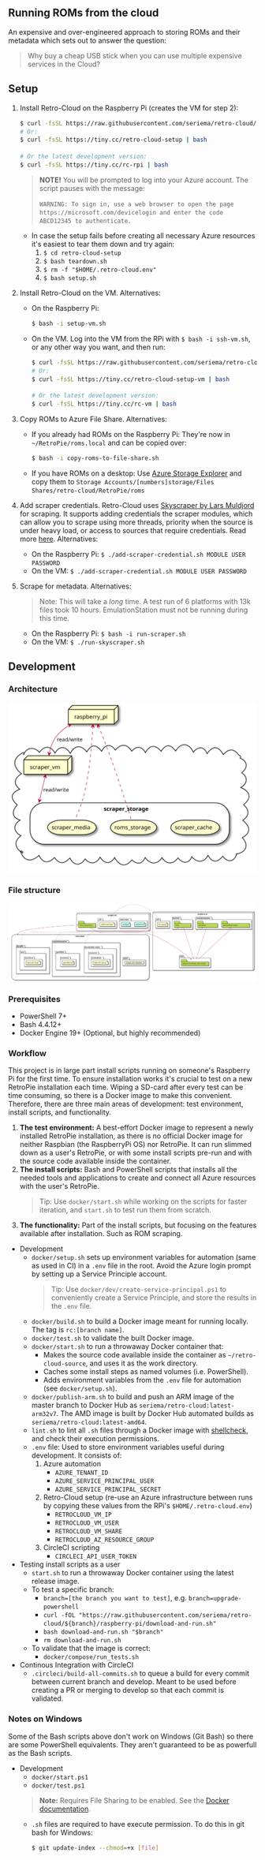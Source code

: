 Running ROMs from the cloud
---

An expensive and over-engineered approach to storing ROMs and their metadata which sets out to answer the question:
> Why buy a cheap USB stick when you can use multiple expensive services in the Cloud?

## Setup

1. Install Retro-Cloud on the Raspberry Pi (creates the VM for step 2):

    ```bash
    $ curl -fsSL https://raw.githubusercontent.com/seriema/retro-cloud/master/raspberry-pi/download-and-run.sh | bash
    # Or:
    $ curl -fsSL https://tiny.cc/retro-cloud-setup | bash

    # Or the latest development version:
    $ curl -fsSL https://tiny.cc/rc-rpi | bash
    ```

    > **NOTE!** You will be prompted to log into your Azure account. The script pauses with the message:
    >
    > `WARNING: To sign in, use a web browser to open the page https://microsoft.com/devicelogin and enter the code ABCD12345 to authenticate.`

    * In case the setup fails before creating all necessary Azure resources it's easiest to tear them down and try again:
        1. `$ cd retro-cloud-setup`
        1. `$ bash teardown.sh`
        1. `$ rm -f "$HOME/.retro-cloud.env"`
        1. `$ bash setup.sh`

1. Install Retro-Cloud on the VM. Alternatives:
    * On the Raspberry Pi:

        ```bash
        $ bash -i setup-vm.sh
        ```

    * On the VM. Log into the VM from the RPi with `$ bash -i ssh-vm.sh`, or any other way you want, and then run:

        ```bash
        $ curl -fsSL https://raw.githubusercontent.com/seriema/retro-cloud/master/virtual-machine/setup.sh | bash
        # Or:
        $ curl -fsSL https://tiny.cc/retro-cloud-setup-vm | bash

        # Or the latest development version:
        $ curl -fsSL https://tiny.cc/rc-vm | bash
        ```

1. Copy ROMs to Azure File Share. Alternatives:
    * If you already had ROMs on the Raspberry Pi: They're now in `~/RetroPie/roms.local` and can be copied over:

        ```bash
        $ bash -i copy-roms-to-file-share.sh
        ```

    * If you have ROMs on a desktop: Use [Azure Storage Explorer](https://azure.microsoft.com/en-us/features/storage-explorer/) and copy them to `Storage Accounts/[numbers]storage/Files Shares/retro-cloud/RetroPie/roms`
1. Add scraper credentials. Retro-Cloud uses [Skyscraper by Lars Muldjord](https://github.com/muldjord/skyscraper) for scraping. It supports adding credentials the scraper modules, which can allow you to scrape using more threads, priority when the source is under heavy load, or access to sources that require credentials. Read more [here](https://github.com/muldjord/skyscraper/blob/master/docs/CONFIGINI.md#usercredscredentials-or-key). Alternatives:
    * On the Raspberry Pi: `$ ./add-scraper-credential.sh MODULE USER PASSWORD`
    * On the VM: `$ ./add-scraper-credential.sh MODULE USER PASSWORD`
1. Scrape for metadata. Alternatives:
    > Note: This will take a _long_ time. A test run of 6 platforms with 13k files took 10 hours. EmulationStation must not be running during this time.
    * On the Raspberry Pi: `$ bash -i run-scraper.sh`
    * On the VM: `$ ./run-skyscraper.sh`

## Development

### Architecture

![architecture-diagram](diagrams/architecture.svg)

### File structure

![filestructure-diagram](diagrams/filestructure.svg)


### Prerequisites

* PowerShell 7+
* Bash 4.4.12+
* Docker Engine 19+ (Optional, but highly recommended)

### Workflow

This project is in large part install scripts running on someone's Raspberry Pi for the first time. To ensure installation works it's crucial to test on a new RetroPie installation each time. Wiping a SD-card after every test can be time consuming, so there is a Docker image to make this convenient. Therefore, there are three main areas of development: test environment, install scripts, and functionality.

1. **The test environment:** A best-effort Docker image to represent a newly installed RetroPie installation, as there is no official Docker image for neither Raspbian (the RaspberryPi OS) nor RetroPie. It can run slimmed down as a user's RetroPie, or with some install scripts pre-run and with the source code available inside the container.
1. **The install scripts:** Bash and PowerShell scripts that installs all the needed tools and applications to create and connect all Azure resources with the user's RetroPie.
    > Tip: Use `docker/start.sh` while working on the scripts for faster iteration, and `start.sh` to test run them from scratch.
1. **The functionality:** Part of the install scripts, but focusing on the features available after installation. Such as ROM scraping.

* Development
    * `docker/setup.sh` sets up environment variables for automation (same as used in CI) in a `.env` file in the root. Avoid the Azure login prompt by setting up a Service Principle account.
        > Tip: Use `docker/dev/create-service-principal.ps1` to conveniently create a Service Principle, and store the results in the `.env` file.
    * `docker/build.sh` to build a Docker image meant for running locally. The tag is `rc:[branch name]`.
    * `docker/test.sh` to validate the built Docker image.
    * `docker/start.sh` to run a throwaway Docker container that:
        * Makes the source code available inside the container as `~/retro-cloud-source`, and uses it as the work directory.
        * Caches some install steps as named volumes (i.e. PowerShell).
        * Adds environment variables from the `.env` file for automation (see `docker/setup.sh`).
    * `docker/publish-arm.sh` to build and push an ARM image of the master branch to Docker Hub as `seriema/retro-cloud:latest-arm32v7`. The AMD image is built by Docker Hub automated builds as `seriema/retro-cloud:latest-amd64`.
    * `lint.sh` to lint all `.sh` files through a Docker image with [shellcheck](https://github.com/koalaman/shellcheck), and check their execution permissions.
    * `.env` file: Used to store environment variables useful during development. It consists of:
        1. Azure automation
            * `AZURE_TENANT_ID`
            * `AZURE_SERVICE_PRINCIPAL_USER`
            * `AZURE_SERVICE_PRINCIPAL_SECRET`
        1. Retro-Cloud setup (re-use an Azure infrastructure between runs by copying these values from the RPi's `$HOME/.retro-cloud.env`)
            * `RETROCLOUD_VM_IP`
            * `RETROCLOUD_VM_USER`
            * `RETROCLOUD_VM_SHARE`
            * `RETROCLOUD_AZ_RESOURCE_GROUP`
        1. CircleCI scripting
            * `CIRCLECI_API_USER_TOKEN`
* Testing install scripts as a user
    * `start.sh` to run a throwaway Docker container using the latest release image.
    * To test a specific branch:
        * `branch=[the branch you want to test]`, e.g. `branch=upgrade-powershell`
        * `curl -fOL "https://raw.githubusercontent.com/seriema/retro-cloud/${branch}/raspberry-pi/download-and-run.sh"`
        * `bash download-and-run.sh "$branch"`
        * `rm download-and-run.sh`
    * To validate that the image is correct:
        * `docker/compose/run_tests.sh`
* Continous Integration with CircleCI
    * `.circleci/build-all-commits.sh` to queue a build for every commit between current branch and develop. Meant to be used before creating a PR or merging to develop so that each commit is validated.

### Notes on Windows

Some of the Bash scripts above don't work on Windows (Git Bash) so there are some PowerShell equivalents. They aren't guaranteed to be as powerfull as the Bash scripts.

* Development
    * `docker/start.ps1`
    * `docker/test.ps1`
    > **Note:** Requires File Sharing to be enabled. See the [Docker documentation](https://docs.docker.com/docker-for-windows/#file-sharing).
    * `.sh` files are required to have execute permission. To do this in git bash for Windows:

        ```bash
        $ git update-index --chmod=+x [file]
        ```

